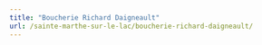 ```yaml
---
title: "Boucherie Richard Daigneault"
url: /sainte-marthe-sur-le-lac/boucherie-richard-daigneault/
---
```

